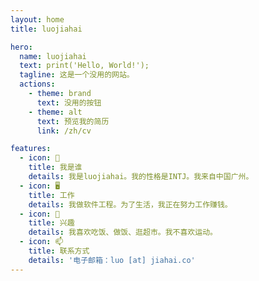 ```yaml
---
layout: home
title: luojiahai

hero:
  name: luojiahai
  text: print('Hello, World!');
  tagline: 这是一个没用的网站。
  actions:
    - theme: brand
      text: 没用的按钮
    - theme: alt
      text: 预览我的简历
      link: /zh/cv

features:
  - icon: 🤔
    title: 我是谁
    details: 我是luojiahai。我的性格是INTJ。我来自中国广州。
  - icon: 🖥️
    title: 工作
    details: 我做软件工程。为了生活，我正在努力工作赚钱。
  - icon: 🍚
    title: 兴趣
    details: 我喜欢吃饭、做饭、逛超市。我不喜欢运动。
  - icon: 📫
    title: 联系方式
    details: '电子邮箱：luo [at] jiahai.co'
---
```

